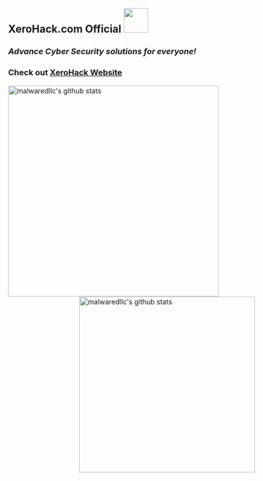 <h2>XeroHack.com Official <img src="https://media.giphy.com/media/mGcNjsfWAjY5AEZNw6/giphy.gif" width="50"></h2>

### *Advance Cyber Security solutions for everyone!*

### Check out [XeroHack Website](https://xerohack.com/)

<img align="left" width="430" height="auto" alt="malwaredllc's github stats" src="https://github-readme-stats.vercel.app/api?username=xerohackcom&hide_border=true&title_color=0ff54c&icon_color=0ff54c&text_color=c9d1d9&bg_color=0d1117&show_icons=true;count_private=true&amp;include_all_commits=true">

<img align="right" width="359" height="auto" alt="malwaredllc's github stats" src="https://github-readme-stats.vercel.app/api/top-langs/?username=xerohackcom&hide_border=true&title_color=0ff54c&icon_color=0ff54c&text_color=c9d1d9&bg_color=0d1117&layout=compact&amp;show_icons=true&amp;">
